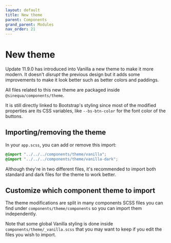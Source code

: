 ```yaml
---
layout: default
title: New theme
parent: Components
grand_parent: Modules
nav_order: 21
---
```


# New theme

Update 11.9.0 has introduced into Vanilla a new theme to make it more modern. It doesn't _disrupt_ the previous design but it adds some improvements to make it look better such as better colors and paddings.

All files related to this new theme are packaged inside `@sinequa/components/theme`.

It is still directly linked to Bootstrap's styling since most of the modified properties are its CSS variables, like `--bs-btn-color` for the font color of the buttons.

## Importing/removing the theme

In your `app.scss`, you can add or remove this import:

```scss
@import "../../../components/theme/vanilla";
@import "../../../components/theme/vanilla-dark";
```

Although they're in two different files, it's recommended to import both standard and dark files for the theme to work better.

## Customize which component theme to import

The theme modifications are split in many components SCSS files you can find under `components/theme/components` so you can import them independently.

Note that some global Vanilla styling is done inside `components/theme/_vanilla.scss` that you may want to keep if you edit the files you wish to import.
